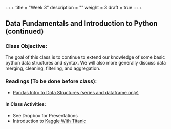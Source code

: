 +++
title = "Week 3"
description = ""
weight = 3
draft = true
+++

## Data Fundamentals and Introduction to Python (continued)

### Class Objective:

The goal of this class is to continue to extend our knowledge of some basic python data structures and syntax. We will also more generally discuss data merging, cleaning, filtering, and aggregation.

### Readings (To be done before class):
- [Pandas Intro to Data Structures (series and dataframe only)](http://pandas.pydata.org/pandas-docs/stable/dsintro.html)

#### In Class Activities:
- See Dropbox for Presentations
- Introduction to [Kaggle With Titanic](https://www.kaggle.com/c/titanic)
